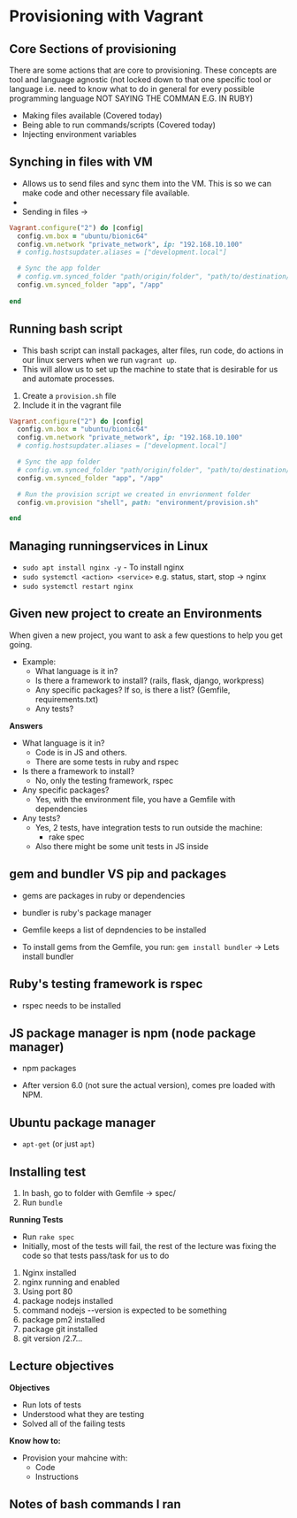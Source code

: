 # Provisioning with Vagrant

## Core Sections of provisioning
There are some actions that are core to provisioning. 
These concepts are tool and language agnostic (not locked down to that one specific tool or language i.e. need to know what to do in general for every possible programming language NOT SAYING THE COMMAN E.G. IN RUBY)
- Making files available (Covered today)
- Being able to run commands/scripts (Covered today)
- Injecting environment variables

## Synching in files with VM
- Allows us to send files and sync them into the VM. This is so we can make code and other necessary file available.
- 
- Sending in files -> 
```ruby
Vagrant.configure("2") do |config|
  config.vm.box = "ubuntu/bionic64"
  config.vm.network "private_network", ip: "192.168.10.100"
  # config.hostsupdater.aliases = ["development.local"]

  # Sync the app folder
  # config.vm.synced_folder "path/origin/folder", "path/to/destination/folder"
  config.vm.synced_folder "app", "/app"
  
end
```

## Running bash script
- This bash script can install packages, alter files, run code, do actions in our linux servers when we run `vagrant up`.
- This will allow us to set up the machine to state that is desirable for us and automate processes.

1. Create a `provision.sh` file
2. Include it in the vagrant file
```ruby
Vagrant.configure("2") do |config|
  config.vm.box = "ubuntu/bionic64"
  config.vm.network "private_network", ip: "192.168.10.100"
  # config.hostsupdater.aliases = ["development.local"]

  # Sync the app folder
  # config.vm.synced_folder "path/origin/folder", "path/to/destination/folder"
  config.vm.synced_folder "app", "/app"

  # Run the provision script we created in envrionment folder
  config.vm.provision "shell", path: "environment/provision.sh"

end
```

## Managing runningservices in Linux
- `sudo apt install nginx -y` - To install nginx
- `sudo systemctl <action> <service>` e.g. status, start, stop -> nginx
- `sudo systemctl restart nginx`

## Given new project to create an Environments
When given a new project, you want to ask a few questions to help you get going. 
- Example:
  - What language is it in?
  - Is there a framework to install? (rails, flask, django, workpress)
  - Any specific packages? If so, is there a list? (Gemfile, requirements.txt)
  - Any tests?

**Answers**
- What language is it in?
  - Code is in JS and others.
  - There are some tests in ruby and rspec
- Is there a framework to install?
  - No, only the testing framework, rspec
- Any specific packages?
  - Yes, with the environment file, you have a Gemfile with dependencies
- Any tests?
  - Yes, 2 tests, have integration tests to run outside the machine:
    - rake spec
  - Also there might be some unit tests in JS inside


## gem and bundler VS pip and packages
- gems are packages in ruby or dependencies
- bundler is ruby's package manager

- Gemfile keeps a list of depndencies to be installed

- To install gems from the Gemfile, you run: `gem install bundler`
-> Lets install bundler

## Ruby's testing framework is rspec
- rspec needs to be installed

## JS package manager is npm (node package manager)
- npm packages

- After version 6.0 (not sure the actual version), comes pre loaded with NPM.

## Ubuntu package manager
- `apt-get` (or just `apt`)

## Installing test
1. In bash, go to folder with Gemfile -> spec/
2. Run `bundle` 

**Running Tests**
- Run `rake spec`
- Initially, most of the tests will fail, the rest of the lecture was fixing the code so that tests pass/task for us to do

1. Nginx installed
2. nginx running and enabled
3. Using port 80
4. package nodejs installed
5. command nodejs --version is expected to be something
6. package pm2 installed
7. package git installed
8. git version /2\.7...

## Lecture objectives
**Objectives**
- Run lots of tests
- Understood what they are testing
- Solved all of the failing tests

**Know how to:**
- Provision your mahcine with:
  - Code
  - Instructions

## Notes of bash commands I ran
```bash

```